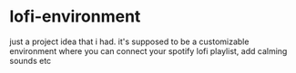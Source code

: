 # lofi-environment
just a project idea that i had. it's supposed to be a customizable environment where you can connect your spotify lofi playlist, add calming sounds etc
